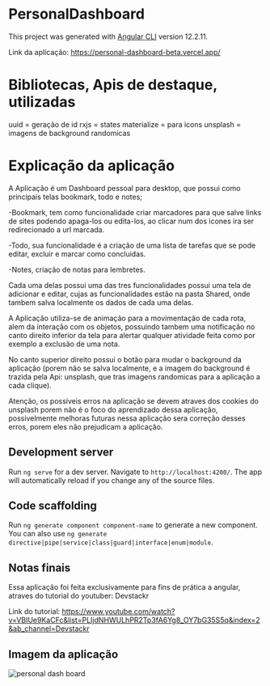 # PersonalDashboard

This project was generated with [Angular CLI](https://github.com/angular/angular-cli) version 12.2.11.

Link da aplicação: https://personal-dashboard-beta.vercel.app/

# Bibliotecas, Apis de destaque, utilizadas

uuid = geração de id
rxjs = states
materialize = para icons
unsplash = imagens de background randomicas

# Explicação da aplicação

A Aplicação é um Dashboard pessoal para desktop, que possui como principais telas bookmark, todo e notes;

-Bookmark, tem como funcionalidade criar marcadores para que salve links de sites podendo apaga-los ou edita-los, ao clicar num dos icones ira ser redirecionado a url marcada.

-Todo, sua funcionalidade é a criação de uma lista de tarefas que se pode editar, excluir e marcar como concluidas.

-Notes, criação de notas para lembretes.

Cada uma delas possui uma das tres funcionalidades possui uma tela de adicionar e editar, cujas as funcionalidades estão na pasta Shared, onde tambem salva localmente os dados de cada uma delas.

A Aplicação utiliza-se de animação para a movimentação de cada rota, alem da interação com os objetos, possuindo tambem uma notificação no canto direito inferior da tela para alertar qualquer atividade feita como por exemplo a exclusão de uma nota.

No canto superior direito possui o botão para mudar o background da aplicação (porem não se salva localmente, e a imagem do background é trazida pela Api: unsplash, que tras imagens randomicas para a aplicação a cada clique).

Atenção, os possiveis erros na aplicação se devem atraves dos cookies do unsplash porem não é o foco do aprendizado dessa aplicação, possivelmente melhoras futuras nessa aplicação sera correção desses erros, porem eles não prejudicam a aplicação.

## Development server

Run `ng serve` for a dev server. Navigate to `http://localhost:4200/`. The app will automatically reload if you change any of the source files.

## Code scaffolding

Run `ng generate component component-name` to generate a new component. You can also use `ng generate directive|pipe|service|class|guard|interface|enum|module`.

## Notas finais

Essa aplicação foi feita exclusivamente para fins de prática a angular, atraves do tutorial do youtuber: Devstackr

Link do tutorial:
https://www.youtube.com/watch?v=VBIUe9KaCFc&list=PLIjdNHWULhPR2Tp3fA6Yg8_OY7bG35S5q&index=2&ab_channel=Devstackr

## Imagem da aplicação

![personal dash board](https://user-images.githubusercontent.com/22208015/143701060-f4e3bfb4-fe04-47e5-9232-e0b06af3c2e3.jpg)

